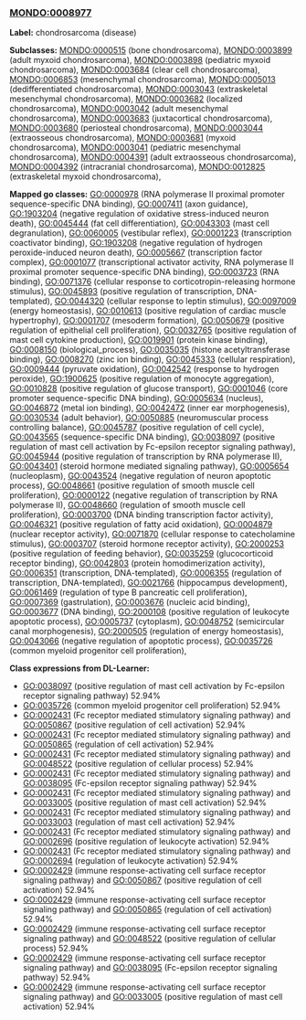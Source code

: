
### [MONDO:0008977](http://purl.obolibrary.org/obo/MONDO_0008977)
**Label:** chondrosarcoma (disease)

**Subclasses:** [MONDO:0000515](http://purl.obolibrary.org/obo/MONDO_0000515) (bone chondrosarcoma), [MONDO:0003899](http://purl.obolibrary.org/obo/MONDO_0003899) (adult myxoid chondrosarcoma), [MONDO:0003898](http://purl.obolibrary.org/obo/MONDO_0003898) (pediatric myxoid chondrosarcoma), [MONDO:0003684](http://purl.obolibrary.org/obo/MONDO_0003684) (clear cell chondrosarcoma), [MONDO:0006853](http://purl.obolibrary.org/obo/MONDO_0006853) (mesenchymal chondrosarcoma), [MONDO:0005013](http://purl.obolibrary.org/obo/MONDO_0005013) (dedifferentiated chondrosarcoma), [MONDO:0003043](http://purl.obolibrary.org/obo/MONDO_0003043) (extraskeletal mesenchymal chondrosarcoma), [MONDO:0003682](http://purl.obolibrary.org/obo/MONDO_0003682) (localized chondrosarcoma), [MONDO:0003042](http://purl.obolibrary.org/obo/MONDO_0003042) (adult mesenchymal chondrosarcoma), [MONDO:0003683](http://purl.obolibrary.org/obo/MONDO_0003683) (juxtacortical chondrosarcoma), [MONDO:0003680](http://purl.obolibrary.org/obo/MONDO_0003680) (periosteal chondrosarcoma), [MONDO:0003044](http://purl.obolibrary.org/obo/MONDO_0003044) (extraosseous chondrosarcoma), [MONDO:0003681](http://purl.obolibrary.org/obo/MONDO_0003681) (myxoid chondrosarcoma), [MONDO:0003041](http://purl.obolibrary.org/obo/MONDO_0003041) (pediatric mesenchymal chondrosarcoma), [MONDO:0004391](http://purl.obolibrary.org/obo/MONDO_0004391) (adult extraosseous chondrosarcoma), [MONDO:0004392](http://purl.obolibrary.org/obo/MONDO_0004392) (intracranial chondrosarcoma), [MONDO:0012825](http://purl.obolibrary.org/obo/MONDO_0012825) (extraskeletal myxoid chondrosarcoma), 

**Mapped go classes:** [GO:0000978](http://purl.obolibrary.org/obo/GO_0000978) (RNA polymerase II proximal promoter sequence-specific DNA binding), [GO:0007411](http://purl.obolibrary.org/obo/GO_0007411) (axon guidance), [GO:1903204](http://purl.obolibrary.org/obo/GO_1903204) (negative regulation of oxidative stress-induced neuron death), [GO:0045444](http://purl.obolibrary.org/obo/GO_0045444) (fat cell differentiation), [GO:0043303](http://purl.obolibrary.org/obo/GO_0043303) (mast cell degranulation), [GO:0060005](http://purl.obolibrary.org/obo/GO_0060005) (vestibular reflex), [GO:0001223](http://purl.obolibrary.org/obo/GO_0001223) (transcription coactivator binding), [GO:1903208](http://purl.obolibrary.org/obo/GO_1903208) (negative regulation of hydrogen peroxide-induced neuron death), [GO:0005667](http://purl.obolibrary.org/obo/GO_0005667) (transcription factor complex), [GO:0001077](http://purl.obolibrary.org/obo/GO_0001077) (transcriptional activator activity, RNA polymerase II proximal promoter sequence-specific DNA binding), [GO:0003723](http://purl.obolibrary.org/obo/GO_0003723) (RNA binding), [GO:0071376](http://purl.obolibrary.org/obo/GO_0071376) (cellular response to corticotropin-releasing hormone stimulus), [GO:0045893](http://purl.obolibrary.org/obo/GO_0045893) (positive regulation of transcription, DNA-templated), [GO:0044320](http://purl.obolibrary.org/obo/GO_0044320) (cellular response to leptin stimulus), [GO:0097009](http://purl.obolibrary.org/obo/GO_0097009) (energy homeostasis), [GO:0010613](http://purl.obolibrary.org/obo/GO_0010613) (positive regulation of cardiac muscle hypertrophy), [GO:0001707](http://purl.obolibrary.org/obo/GO_0001707) (mesoderm formation), [GO:0050679](http://purl.obolibrary.org/obo/GO_0050679) (positive regulation of epithelial cell proliferation), [GO:0032765](http://purl.obolibrary.org/obo/GO_0032765) (positive regulation of mast cell cytokine production), [GO:0019901](http://purl.obolibrary.org/obo/GO_0019901) (protein kinase binding), [GO:0008150](http://purl.obolibrary.org/obo/GO_0008150) (biological_process), [GO:0035035](http://purl.obolibrary.org/obo/GO_0035035) (histone acetyltransferase binding), [GO:0008270](http://purl.obolibrary.org/obo/GO_0008270) (zinc ion binding), [GO:0045333](http://purl.obolibrary.org/obo/GO_0045333) (cellular respiration), [GO:0009444](http://purl.obolibrary.org/obo/GO_0009444) (pyruvate oxidation), [GO:0042542](http://purl.obolibrary.org/obo/GO_0042542) (response to hydrogen peroxide), [GO:1900625](http://purl.obolibrary.org/obo/GO_1900625) (positive regulation of monocyte aggregation), [GO:0010828](http://purl.obolibrary.org/obo/GO_0010828) (positive regulation of glucose transport), [GO:0001046](http://purl.obolibrary.org/obo/GO_0001046) (core promoter sequence-specific DNA binding), [GO:0005634](http://purl.obolibrary.org/obo/GO_0005634) (nucleus), [GO:0046872](http://purl.obolibrary.org/obo/GO_0046872) (metal ion binding), [GO:0042472](http://purl.obolibrary.org/obo/GO_0042472) (inner ear morphogenesis), [GO:0030534](http://purl.obolibrary.org/obo/GO_0030534) (adult behavior), [GO:0050885](http://purl.obolibrary.org/obo/GO_0050885) (neuromuscular process controlling balance), [GO:0045787](http://purl.obolibrary.org/obo/GO_0045787) (positive regulation of cell cycle), [GO:0043565](http://purl.obolibrary.org/obo/GO_0043565) (sequence-specific DNA binding), [GO:0038097](http://purl.obolibrary.org/obo/GO_0038097) (positive regulation of mast cell activation by Fc-epsilon receptor signaling pathway), [GO:0045944](http://purl.obolibrary.org/obo/GO_0045944) (positive regulation of transcription by RNA polymerase II), [GO:0043401](http://purl.obolibrary.org/obo/GO_0043401) (steroid hormone mediated signaling pathway), [GO:0005654](http://purl.obolibrary.org/obo/GO_0005654) (nucleoplasm), [GO:0043524](http://purl.obolibrary.org/obo/GO_0043524) (negative regulation of neuron apoptotic process), [GO:0048661](http://purl.obolibrary.org/obo/GO_0048661) (positive regulation of smooth muscle cell proliferation), [GO:0000122](http://purl.obolibrary.org/obo/GO_0000122) (negative regulation of transcription by RNA polymerase II), [GO:0048660](http://purl.obolibrary.org/obo/GO_0048660) (regulation of smooth muscle cell proliferation), [GO:0003700](http://purl.obolibrary.org/obo/GO_0003700) (DNA binding transcription factor activity), [GO:0046321](http://purl.obolibrary.org/obo/GO_0046321) (positive regulation of fatty acid oxidation), [GO:0004879](http://purl.obolibrary.org/obo/GO_0004879) (nuclear receptor activity), [GO:0071870](http://purl.obolibrary.org/obo/GO_0071870) (cellular response to catecholamine stimulus), [GO:0003707](http://purl.obolibrary.org/obo/GO_0003707) (steroid hormone receptor activity), [GO:2000253](http://purl.obolibrary.org/obo/GO_2000253) (positive regulation of feeding behavior), [GO:0035259](http://purl.obolibrary.org/obo/GO_0035259) (glucocorticoid receptor binding), [GO:0042803](http://purl.obolibrary.org/obo/GO_0042803) (protein homodimerization activity), [GO:0006351](http://purl.obolibrary.org/obo/GO_0006351) (transcription, DNA-templated), [GO:0006355](http://purl.obolibrary.org/obo/GO_0006355) (regulation of transcription, DNA-templated), [GO:0021766](http://purl.obolibrary.org/obo/GO_0021766) (hippocampus development), [GO:0061469](http://purl.obolibrary.org/obo/GO_0061469) (regulation of type B pancreatic cell proliferation), [GO:0007369](http://purl.obolibrary.org/obo/GO_0007369) (gastrulation), [GO:0003676](http://purl.obolibrary.org/obo/GO_0003676) (nucleic acid binding), [GO:0003677](http://purl.obolibrary.org/obo/GO_0003677) (DNA binding), [GO:2000108](http://purl.obolibrary.org/obo/GO_2000108) (positive regulation of leukocyte apoptotic process), [GO:0005737](http://purl.obolibrary.org/obo/GO_0005737) (cytoplasm), [GO:0048752](http://purl.obolibrary.org/obo/GO_0048752) (semicircular canal morphogenesis), [GO:2000505](http://purl.obolibrary.org/obo/GO_2000505) (regulation of energy homeostasis), [GO:0043066](http://purl.obolibrary.org/obo/GO_0043066) (negative regulation of apoptotic process), [GO:0035726](http://purl.obolibrary.org/obo/GO_0035726) (common myeloid progenitor cell proliferation), 

**Class expressions from DL-Learner:**

- [GO:0038097](http://purl.obolibrary.org/obo/GO_0038097) (positive regulation of mast cell activation by Fc-epsilon receptor signaling pathway) 52.94%
- [GO:0035726](http://purl.obolibrary.org/obo/GO_0035726) (common myeloid progenitor cell proliferation) 52.94%
- [GO:0002431](http://purl.obolibrary.org/obo/GO_0002431) (Fc receptor mediated stimulatory signaling pathway) and [GO:0050867](http://purl.obolibrary.org/obo/GO_0050867) (positive regulation of cell activation) 52.94%
- [GO:0002431](http://purl.obolibrary.org/obo/GO_0002431) (Fc receptor mediated stimulatory signaling pathway) and [GO:0050865](http://purl.obolibrary.org/obo/GO_0050865) (regulation of cell activation) 52.94%
- [GO:0002431](http://purl.obolibrary.org/obo/GO_0002431) (Fc receptor mediated stimulatory signaling pathway) and [GO:0048522](http://purl.obolibrary.org/obo/GO_0048522) (positive regulation of cellular process) 52.94%
- [GO:0002431](http://purl.obolibrary.org/obo/GO_0002431) (Fc receptor mediated stimulatory signaling pathway) and [GO:0038095](http://purl.obolibrary.org/obo/GO_0038095) (Fc-epsilon receptor signaling pathway) 52.94%
- [GO:0002431](http://purl.obolibrary.org/obo/GO_0002431) (Fc receptor mediated stimulatory signaling pathway) and [GO:0033005](http://purl.obolibrary.org/obo/GO_0033005) (positive regulation of mast cell activation) 52.94%
- [GO:0002431](http://purl.obolibrary.org/obo/GO_0002431) (Fc receptor mediated stimulatory signaling pathway) and [GO:0033003](http://purl.obolibrary.org/obo/GO_0033003) (regulation of mast cell activation) 52.94%
- [GO:0002431](http://purl.obolibrary.org/obo/GO_0002431) (Fc receptor mediated stimulatory signaling pathway) and [GO:0002696](http://purl.obolibrary.org/obo/GO_0002696) (positive regulation of leukocyte activation) 52.94%
- [GO:0002431](http://purl.obolibrary.org/obo/GO_0002431) (Fc receptor mediated stimulatory signaling pathway) and [GO:0002694](http://purl.obolibrary.org/obo/GO_0002694) (regulation of leukocyte activation) 52.94%
- [GO:0002429](http://purl.obolibrary.org/obo/GO_0002429) (immune response-activating cell surface receptor signaling pathway) and [GO:0050867](http://purl.obolibrary.org/obo/GO_0050867) (positive regulation of cell activation) 52.94%
- [GO:0002429](http://purl.obolibrary.org/obo/GO_0002429) (immune response-activating cell surface receptor signaling pathway) and [GO:0050865](http://purl.obolibrary.org/obo/GO_0050865) (regulation of cell activation) 52.94%
- [GO:0002429](http://purl.obolibrary.org/obo/GO_0002429) (immune response-activating cell surface receptor signaling pathway) and [GO:0048522](http://purl.obolibrary.org/obo/GO_0048522) (positive regulation of cellular process) 52.94%
- [GO:0002429](http://purl.obolibrary.org/obo/GO_0002429) (immune response-activating cell surface receptor signaling pathway) and [GO:0038095](http://purl.obolibrary.org/obo/GO_0038095) (Fc-epsilon receptor signaling pathway) 52.94%
- [GO:0002429](http://purl.obolibrary.org/obo/GO_0002429) (immune response-activating cell surface receptor signaling pathway) and [GO:0033005](http://purl.obolibrary.org/obo/GO_0033005) (positive regulation of mast cell activation) 52.94%


